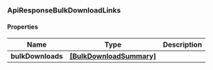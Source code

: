 
[//]: # (CLASS:ApiResponseBulkDownloadLinks)

[//]: # (KIND:object)

### ApiResponseBulkDownloadLinks

#### Properties

[//]: # (START_DEFINITION)

Name | Type | Description
------------ | ------------- | -------------
**bulkDownloads** | [**[BulkDownloadSummary]**](BulkDownloadSummary.md) |  &nbsp;

[//]: # (END_DEFINITION)


[//]: # (CONTAINED_CLASS:BulkDownloadSummary)





